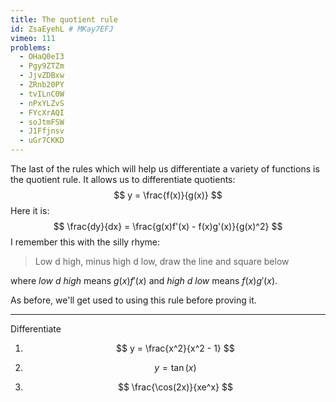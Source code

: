 ```yaml
---
title: The quotient rule
id: ZsaEyehL # MKay7EFJ
vimeo: 111
problems:
  - OHaQ0eI3
  - Pgy9ZTZm
  - JjvZDBxw
  - ZRnb20PY
  - tvILnC0W
  - nPxYLZvS
  - FYcXrAQI
  - soJtmFSW
  - J1Ffjnsv
  - uGr7CKKD
---
```


The last of the rules which will help us differentiate a variety of functions is the quotient rule. It allows us to differentiate quotients:
$$
y = \frac{f(x)}{g(x)}
$$
Here it is:
$$
\frac{dy}{dx} = \frac{g(x)f'(x) - f(x)g'(x)}{g(x)^2}
$$
I remember this with the silly rhyme:

 > Low d high, minus high d low, draw the line and square below

where *low d high* means $g(x)f'(x)$ and *high d low* means $f(x)g'(x).$

As before, we'll get used to using this rule before proving it.

---

Differentiate

 1. $$
    y = \frac{x^2}{x^2 - 1}
    $$

 1. $$
    y = \tan(x)
    $$

 1. $$
    \frac{\cos(2x)}{xe^x}
    $$
